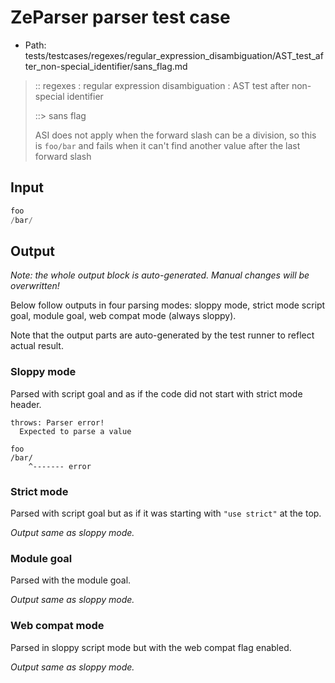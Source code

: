 # ZeParser parser test case

- Path: tests/testcases/regexes/regular_expression_disambiguation/AST_test_after_non-special_identifier/sans_flag.md

> :: regexes : regular expression disambiguation : AST test after non-special identifier
>
> ::> sans flag
>
> ASI does not apply when the forward slash can be a division, so this is `foo/bar` and fails when it can't find another value after the last forward slash

## Input

`````js
foo
/bar/
`````

## Output

_Note: the whole output block is auto-generated. Manual changes will be overwritten!_

Below follow outputs in four parsing modes: sloppy mode, strict mode script goal, module goal, web compat mode (always sloppy).

Note that the output parts are auto-generated by the test runner to reflect actual result.

### Sloppy mode

Parsed with script goal and as if the code did not start with strict mode header.

`````
throws: Parser error!
  Expected to parse a value

foo
/bar/
    ^------- error
`````

### Strict mode

Parsed with script goal but as if it was starting with `"use strict"` at the top.

_Output same as sloppy mode._

### Module goal

Parsed with the module goal.

_Output same as sloppy mode._

### Web compat mode

Parsed in sloppy script mode but with the web compat flag enabled.

_Output same as sloppy mode._
